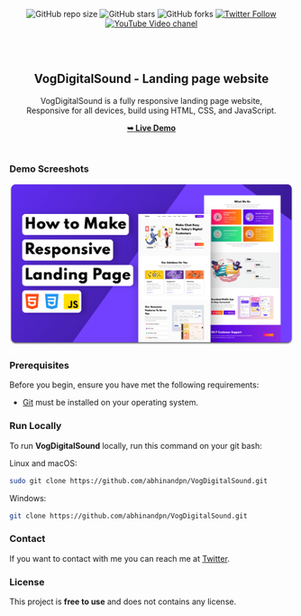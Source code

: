 <div align="center">
  
  ![GitHub repo size](https://img.shields.io/github/repo-size/abhinandpn/VogDigitalSound)
  ![GitHub stars](https://img.shields.io/github/stars/abhinandpn/VogDigitalSound?style=social)
  ![GitHub forks](https://img.shields.io/github/forks/abhinandpn/VogDigitalSound?style=social)
  [![Twitter Follow](https://img.shields.io/twitter/follow/abhinandpn?style=social)](https://twitter.com/intent/follow?screen_name=abhinandpn)
  [![YouTube Video chanel](https://img.shields.io/youtube/views/6snv-yu2_c4?style=social)](https://www.youtube.com/@abhinand-pn)

  <br />
  <br />

  <h2 align="center">VogDigitalSound - Landing page website</h2>

  VogDigitalSound is a fully responsive landing page website, <br />Responsive for all devices, build using HTML, CSS, and JavaScript.

  <a href="https://abhinandpn.github.io/VogDigitalSound/"><strong>➥ Live Demo</strong></a>

</div>

<br />

### Demo Screeshots

![VogDigitalSound Desktop Demo](./readme-images/desktop.png "Desktop Demo")

### Prerequisites

Before you begin, ensure you have met the following requirements:

* [Git](https://git-scm.com/downloads "Download Git") must be installed on your operating system.

### Run Locally

To run **VogDigitalSound** locally, run this command on your git bash:

Linux and macOS:

```bash
sudo git clone https://github.com/abhinandpn/VogDigitalSound.git
```

Windows:

```bash
git clone https://github.com/abhinandpn/VogDigitalSound.git
```

### Contact

If you want to contact with me you can reach me at [Twitter](https://x.com/abhinand_p_n).

### License

This project is **free to use** and does not contains any license.
